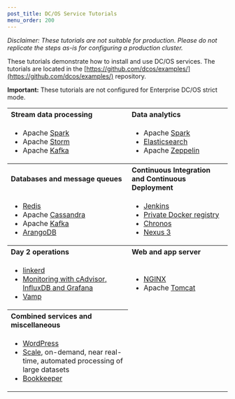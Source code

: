 ```yaml
---
post_title: DC/OS Service Tutorials
menu_order: 200
---
```


*Disclaimer: These tutorials are not suitable for production. Please do not replicate the steps as-is for configuring a production cluster.*

These tutorials demonstrate how to install and use DC/OS services. The tutorials are located in the [https://github.com/dcos/examples/](https://github.com/dcos/examples/) repository.

**Important:** These tutorials are not configured for Enterprise DC/OS strict mode. 
                                                                                                  
<table class="table" border="0">
  <tr>
    <th align="left">Stream data processing</th>
    <th align="left">Data analytics</th>
  </tr>
  <tr>
    <td><ul>
        <li>Apache <a href="https://github.com/dcos/examples/tree/master/spark/1.9">Spark</a></li>
        <li>Apache <a href="https://github.com/dcos/examples/tree/master/storm/1.9">Storm</a></li>
        <li>Apache <a href="https://github.com/dcos/examples/tree/master/kafka/1.9">Kafka</a></li>
        </ul></td>
    <td><ul>
        <li>Apache <a href="https://github.com/dcos/examples/tree/master/spark/1.9">Spark</a></li>
        <li><a href="https://github.com/dcos/examples/tree/master/elasticsearch/1.9">Elasticsearch</a></li>
        <li>Apache <a href="https://github.com/dcos/examples/tree/master/zeppelin/1.9">Zeppelin</a></li>
        </ul></td>
  </tr>
  <tr>
    <th align="left">Databases and message queues</th>
    <th align="left">Continuous Integration and Continuous Deployment</th>
  </tr>  
    <td><ul>
            <li><a href="https://github.com/dcos/examples/tree/master/redis/1.9">Redis</a></li>
            <li>Apache <a href="https://github.com/dcos/examples/tree/master/cassandra/1.9">Cassandra</a></li>
            <li>Apache <a href="https://github.com/dcos/examples/tree/master/kafka/1.9">Kafka</a></li>
            <li><a href="https://github.com/dcos/examples/tree/master/arangodb/1.9">ArangoDB</a></li>
            </ul></td>
    <td><ul>
        <li><a href="https://github.com/dcos/examples/tree/master/jenkins/1.9">Jenkins</a></li>
        <li><a href="https://github.com/dcos/examples/tree/master/registry/1.9">Private Docker registry</a></li>
        <li><a href="https://github.com/dcos/examples/tree/master/chronos/1.9">Chronos</a></li>
        <li><a href="https://github.com/dcos/examples/tree/master/nexus/1.9">Nexus 3</a></li>
        </ul></td>
  </tr>
  <tr>
    <th align="left">Day 2 operations</th>
    <th align="left">Web and app server</th>
  </tr>
    <td><ul>
            <li><a href="https://github.com/dcos/examples/blob/master/linkerd/1.9">linkerd</a></li>
            <li><a href="https://github.com/dcos/examples/blob/master/cadvisor-influxdb-grafana/1.9">Monitoring with cAdvisor, InfluxDB and Grafana</a></li>
            <li><a href="https://github.com/dcos/examples/tree/master/vamp/1.9">Vamp</a></li>
            </ul></td>
        <td><ul>
            <li><a href="https://github.com/dcos/examples/tree/master/nginx/1.9">NGINX</a></li>
            <li>Apache <a href="https://github.com/dcos/examples/tree/master/tomcat/1.9">Tomcat</a></li>
            </ul></td>
  </tr>
  <tr>
    <th align="left">Combined services and miscellaneous</th>
  </tr>
    <td><ul>
            <li><a href="https://github.com/dcos/examples/tree/master/wordpress/1.9">WordPress</a></li>
            <li><a href="https://github.com/dcos/examples/tree/master/scale/1.9">Scale</a>, on-demand, near real-time, automated processing of large datasets</li>
            <li><a href="https://github.com/dcos/examples/tree/master/bookkeeper/1.9">Bookkeeper</a></li>
            </ul></td>
  </tr>
</table>
